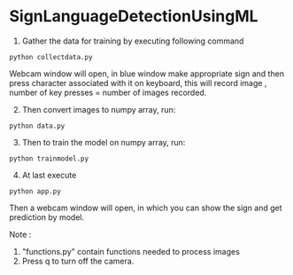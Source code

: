 # SignLanguageDetectionUsingML

1) Gather the data for training by executing following command
```
python collectdata.py
```
Webcam window will open, in blue window make appropriate sign and then press character associated with it on keyboard, this will record image , number of key presses = number of images recorded.

2) Then convert images to numpy array, run:
```
python data.py
```

3) Then to train the model on numpy array, run:
```
python trainmodel.py
```

4) At last execute
```
python app.py
```
Then a webcam window will open, in which you can show the sign and get prediction by model.

Note : 
1) "functions.py" contain functions needed to process images
2) Press q to turn off the camera.
